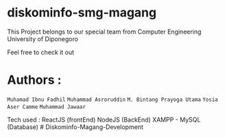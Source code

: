 # diskominfo-smg-magang
This Project belongs to our special team from Computer Engineering University of Diponegoro

Feel free to check it out

# Authors :
`Muhamad Ibnu Fadhil`
`Muhammad Asroruddin`
`M. Bintang Prayoga Utama`
`Yosia Aser Camme`
`Muhammad Jawaar`

Tech used :
ReactJS (frontEnd)
NodeJS (BackEnd)
XAMPP - MySQL (Database)
#   D i s k o m i n f o - M a g a n g - D e v e l o p m e n t  
 